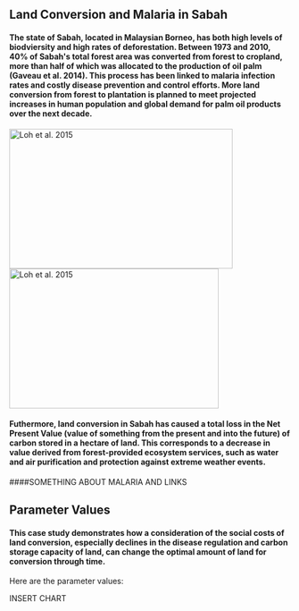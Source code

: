 ## Land Conversion and Malaria in Sabah

#### The state of Sabah, located in Malaysian Borneo, has both high levels of biodviersity and high rates of deforestation. Between 1973 and 2010, 40% of Sabah's total forest area was converted from forest to cropland, more than half of which was allocated to the production of oil palm (Gaveau et al. 2014).  This process has been linked to malaria infection rates and costly disease prevention and control efforts.  More land conversion from forest to plantation is planned to meet projected increases in human population and global demand for palm oil products over the next decade.


  <img src="sabah4.png"
     alt="Loh et al. 2015"
     height= "250"
     width= "400"/><img src="sabah2.png"
     alt="Loh et al. 2015"
     height= "250"
     width= "375" />


#### Futhermore, land conversion in Sabah has caused a total loss in the Net Present Value (value of something from the present and into the future) of carbon stored in a hectare of land. This corresponds to a decrease in value derived from forest-provided ecosystem services, such as water and air purification and protection against extreme weather events. 

####SOMETHING ABOUT MALARIA AND LINKS
     
## Parameter Values
#### This case study demonstrates how a consideration of the social costs of land conversion, especially declines in the disease regulation and carbon storage capacity of land, can change the optimal amount of land for conversion through time. 

Here are the parameter values:

INSERT CHART